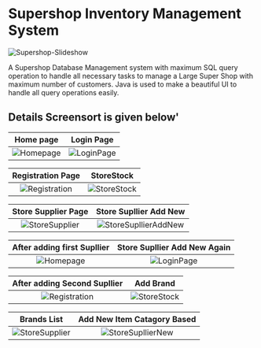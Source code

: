 # Supershop Inventory Management System

![Supershop-Slideshow](https://github.com/Shawon-Lodh/Supershop-Management-System/blob/master/Overview_screensort/Total_software_Slideshow.gif)

A Supershop Database Management system with maximum SQL query operation to handle all necessary tasks to manage a Large Super Shop with maximum number of customers. Java is used to make a beautiful UI to handle all query operations easily.

## Details Screensort is given below'

Home page                  |  Login Page
:-------------------------:|:-------------------------:
![Homepage](https://github.com/Shawon-Lodh/Supershop-Management-System/blob/master/Overview_screensort/Image_no_1_HomePage.png)  |  ![LoginPage](https://github.com/Shawon-Lodh/Supershop-Management-System/blob/master/Overview_screensort/Image_no_2_LoginPage.png)

Registration Page          |  StoreStock
:-------------------------:|:-------------------------:
![Registration](https://github.com/Shawon-Lodh/Supershop-Management-System/blob/master/Overview_screensort/Image_no_3_Registration.png)  |  ![StoreStock](https://github.com/Shawon-Lodh/Supershop-Management-System/blob/master/Overview_screensort/Image_no_4_StoreStock.png)

Store Supplier Page        |  Store Supllier Add New
:-------------------------:|:-------------------------:
![StoreSupplier](https://github.com/Shawon-Lodh/Supershop-Management-System/blob/master/Overview_screensort/Image_no_5_StoreSupplier.png)  |  ![StoreSupllierAddNew](https://github.com/Shawon-Lodh/Supershop-Management-System/blob/master/Overview_screensort/Image_no_6_StoreSupllierNew.png)

After adding first Supllier|  Store Supllier Add New Again
:-------------------------:|:-------------------------:
![Homepage](https://github.com/Shawon-Lodh/Supershop-Management-System/blob/master/Overview_screensort/Image_no_7_StoreSupllier.png)  |  ![LoginPage](https://github.com/Shawon-Lodh/Supershop-Management-System/blob/master/Overview_screensort/Image_no_8_StoreSupllierNew.png)

After adding Second Supllier|  Add Brand
:-------------------------:|:-------------------------:
![Registration](https://github.com/Shawon-Lodh/Supershop-Management-System/blob/master/Overview_screensort/Image_no_9_StoreSupllier.png)  |  ![StoreStock](https://github.com/Shawon-Lodh/Supershop-Management-System/blob/master/Overview_screensort/Image_no_10_StoreBrandNew.png)

Brands List              |  Add New Item Catagory Based
:-------------------------:|:-------------------------:
![StoreSupplier](https://github.com/Shawon-Lodh/Supershop-Management-System/blob/master/Overview_screensort/Image_no_11_StoreBrand.png)  |  ![StoreSupllierNew](https://github.com/Shawon-Lodh/Supershop-Management-System/blob/master/Overview_screensort/Image_no_12_StoreCatNew.png)
